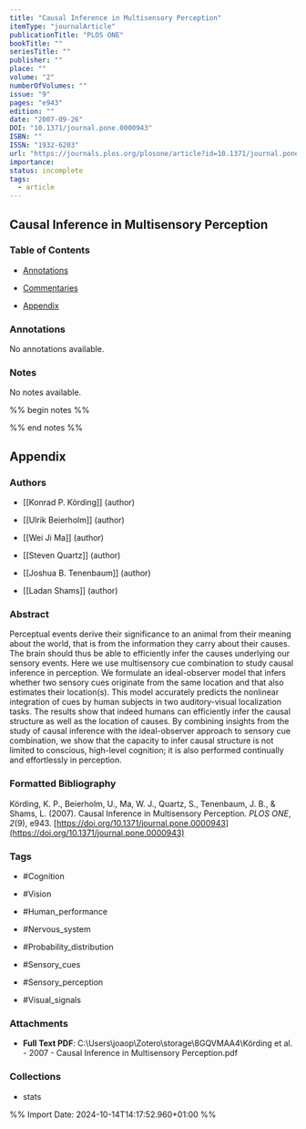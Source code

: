 ```yaml
---
title: "Causal Inference in Multisensory Perception"
itemType: "journalArticle"
publicationTitle: "PLOS ONE"
bookTitle: ""
seriesTitle: ""
publisher: ""
place: ""
volume: "2"
numberOfVolumes: ""
issue: "9"
pages: "e943"
edition: ""
date: "2007-09-26"
DOI: "10.1371/journal.pone.0000943"
ISBN: ""
ISSN: "1932-6203"
url: "https://journals.plos.org/plosone/article?id=10.1371/journal.pone.0000943"
importance: 
status: incomplete
tags:
  - article
---
```


## Causal Inference in Multisensory Perception

### Table of Contents

- [Annotations](#annotations)

+ [Commentaries](#commentaries)

- [Appendix](#appendix)

### Annotations


No annotations available.


### Notes


No notes available.


%% begin notes %%

<!-- Write your personal notes here -->

%% end notes %%

## Appendix

### Authors


- [[Konrad P. Körding]] (author)

- [[Ulrik Beierholm]] (author)

- [[Wei Ji Ma]] (author)

- [[Steven Quartz]] (author)

- [[Joshua B. Tenenbaum]] (author)

- [[Ladan Shams]] (author)



### Abstract

Perceptual events derive their significance to an animal from their meaning about the world, that is from the information they carry about their causes. The brain should thus be able to efficiently infer the causes underlying our sensory events. Here we use multisensory cue combination to study causal inference in perception. We formulate an ideal-observer model that infers whether two sensory cues originate from the same location and that also estimates their location(s). This model accurately predicts the nonlinear integration of cues by human subjects in two auditory-visual localization tasks. The results show that indeed humans can efficiently infer the causal structure as well as the location of causes. By combining insights from the study of causal inference with the ideal-observer approach to sensory cue combination, we show that the capacity to infer causal structure is not limited to conscious, high-level cognition; it is also performed continually and effortlessly in perception.


### Formatted Bibliography

Körding, K. P., Beierholm, U., Ma, W. J., Quartz, S., Tenenbaum, J. B., & Shams, L. (2007). Causal Inference in Multisensory Perception. _PLOS ONE_, _2_(9), e943. [https://doi.org/10.1371/journal.pone.0000943](https://doi.org/10.1371/journal.pone.0000943)


### Tags


- #Cognition

- #Vision

- #Human_performance

- #Nervous_system

- #Probability_distribution

- #Sensory_cues

- #Sensory_perception

- #Visual_signals




### Attachments


- **Full Text PDF**: C:\Users\joaop\Zotero\storage\8GQVMAA4\Körding et al. - 2007 - Causal Inference in Multisensory Perception.pdf




### Collections


- stats





%% Import Date: 2024-10-14T14:17:52.960+01:00 %%
